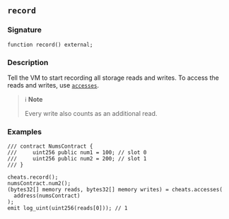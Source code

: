 ## `record`

### Signature

```solidity
function record() external;
```

### Description

Tell the VM to start recording all storage reads and writes. To access the reads and writes, use [`accesses`](./accesses.md).

> ℹ️ **Note**
>
> Every write also counts as an additional read.

### Examples

```solidity
/// contract NumsContract {
///     uint256 public num1 = 100; // slot 0
///     uint256 public num2 = 200; // slot 1
/// }

cheats.record();
numsContract.num2();
(bytes32[] memory reads, bytes32[] memory writes) = cheats.accesses(
  address(numsContract)
);
emit log_uint(uint256(reads[0])); // 1
```

